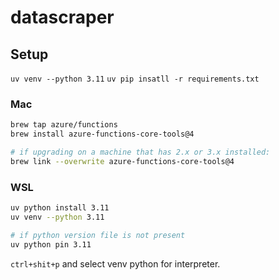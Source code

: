 # datascraper

## Setup

`uv venv --python 3.11`
`uv pip insatll -r requirements.txt`

### Mac

```bash
brew tap azure/functions
brew install azure-functions-core-tools@4

# if upgrading on a machine that has 2.x or 3.x installed:
brew link --overwrite azure-functions-core-tools@4
```

### WSL
```bash
uv python install 3.11
uv venv --python 3.11

# if python version file is not present
uv python pin 3.11
```
`ctrl+shit+p` and select venv python for interpreter.